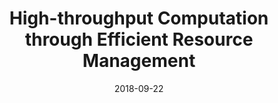 ---
title: "High-throughput Computation through Efficient Resource Management"
collection: talks
permalink: /talks/2018-09-22-High-throughput-Computation-through-Efficient-Resource-Management
type: "workshop"
location: "Teruel, Spain"
date: 2018-09-22
venue: 'Your PhD Thesis in 3 Minutes Competition IV -- XXIX Jornadas SARTECO'
---